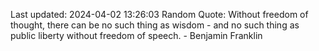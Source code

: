 Last updated: 2024-04-02 13:26:03
Random Quote: Without freedom of thought, there can be no such thing as wisdom - and no such thing as public liberty without freedom of speech. - Benjamin Franklin